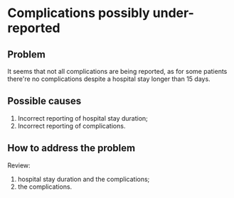 # Complications possibly under-reported 

## Problem

It seems that not all complications are being reported, as for some patients
there're no complications despite a hospital stay longer than 15 days. 

## Possible causes

1. Incorrect reporting of hospital stay duration; 
2. Incorrect reporting of complications.  

## How to address the problem

Review:
1. hospital stay duration and the complications; 
2. the complications.
